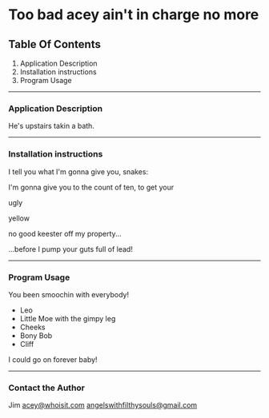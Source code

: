 # Too bad acey ain't in charge no more
    
## Table Of Contents
1.  Application Description
2.  Installation instructions
3.  Program Usage
    
_________________________________

### Application Description
    
He's upstairs takin a bath.  
    
_________________________________

### Installation instructions

I tell you what I'm gonna give you, snakes:

I'm gonna give you to the count of ten, to get your

ugly

yellow

no good keester off my property...


...before I pump your guts full of lead!

_________________________________

### Program Usage

You been smoochin with everybody!
- Leo
- Little Moe with the gimpy leg
- Cheeks
- Bony Bob
- Cliff

I could go on forever baby!

_________________________________

### Contact the Author
Jim
acey@whoisit.com
angelswithfilthysouls@gmail.com
